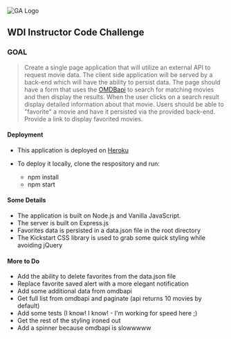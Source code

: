 ![GA Logo](https://raw.github.com/generalassembly/ga-ruby-on-rails-for-devs/master/images/ga.png)

## WDI Instructor Code Challenge

### GOAL

> Create a single page application that will utilize an external API to request movie data. The client side application will be served by a back-end which will have the ability to persist data. The page should have a form that uses the [OMDBapi](http://www.omdbapi.com/) to search for matching movies and then display the results. When the user clicks on a search result display detailed information about that movie. Users should be able to "favorite" a movie and have it persisted via the provided back-end. Provide a link to display favorited movies.

#### Deployment

- This application is deployed on [Heroku](http://infinite-shore-67981.herokuapp.com/#)

- To deploy it locally, clone the respository and run:
  - npm install
  - npm start

#### Some Details

- The application is built on Node.js and Vanilla JavaScript.
- The server is built on Express.js
- Favorites data is persisted in a data.json file in the root directory
- The Kickstart CSS library is used to grab some quick styling while avoiding jQuery

#### More to Do
- Add the ability to delete favorites from the data.json file
- Replace favorite saved alert with a more elegant notification
- Add some additional data from omdbapi
- Get full list from omdbapi and paginate (api returns 10 movies by default)
- Add some tests (I know! I know! - I'm working for speed here ;)
- Get the rest of the styling ironed out
- Add a spinner because omdbapi is slowwwww
